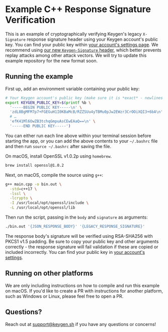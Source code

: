 # Example C++ Response Signature Verification

This is an example of cryptographically verifying Keygen's legacy `X-Signature` response signature header
using your Keygen account's public key. You can find your public key within
[your account's settings page](https://app.keygen.sh/settings). We recommend
using [our new `Keygen-Signature` header](https://keygen.sh/docs/api/#response-signatures),
which better prevents replay attacks among other attack vectors. We will try
to update this example repository for the new format soon.

## Running the example

First up, add an environment variable containing your public key:
```bash
# Your Keygen account's public key (make sure it is *exact* - newlines and all)
export KEYGEN_PUBLIC_KEY=$(printf %b \
  '-----BEGIN PUBLIC KEY-----\n' \
  'zdL8BgMFM7p7+FGEGuH1I0KBaMcB/RZZSUu4yTBMu0pJw2EWzr3CrOOiXQI3+6bA\n' \
  # …
  'efK41Ml6OwZB3tchqGmpuAsCEwEAaQ==\n' \
  '-----END PUBLIC KEY-----')
```

You can either run each line above within your terminal session before
starting the app, or you can add the above contents to your `~/.bashrc`
file and then run `source ~/.bashrc` after saving the file.

On macOS, install OpenSSL v1.0.2p using `homebrew`.
```bash
brew install openssl@1.0.2
```

Next, on macOS, compile the source using `g++`:
```bash
g++ main.cpp -o bin.out \
  -std=c++17 \
  -lssl \
  -lcrypto \
  -I /usr/local/opt/openssl/include \
  -L /usr/local/opt/openssl/lib
```

Then run the script, passing in the `body` and `signature` as arguments:
```bash
./bin.out '{JSON_RESPONSE_BODY}' '{LEGACY_RESPONSE_SIGNATURE}'
```

The response body's signature will be verified using RSA-SHA256 with PKCS1 v1.5
padding. Be sure to copy your public key and other arguments correctly - the response
signature will fail validation if these are copied or included incorrectly. You can
find your public key in [your account's settings](https://app.keygen.sh/settings).

## Running on other platforms

We are only including instructions on how to compile and run this example on
macOS. If you'd like to create a PR with instructions for another platform,
such as Windows or Linux, please feel free to open a PR.

## Questions?

Reach out at [support@keygen.sh](mailto:support@keygen.sh) if you have any
questions or concerns!
